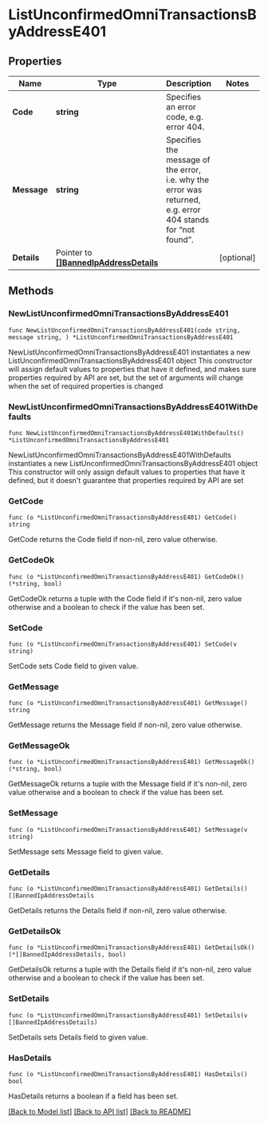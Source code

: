 # ListUnconfirmedOmniTransactionsByAddressE401

## Properties

Name | Type | Description | Notes
------------ | ------------- | ------------- | -------------
**Code** | **string** | Specifies an error code, e.g. error 404. | 
**Message** | **string** | Specifies the message of the error, i.e. why the error was returned, e.g. error 404 stands for “not found”. | 
**Details** | Pointer to [**[]BannedIpAddressDetails**](BannedIpAddressDetails.md) |  | [optional] 

## Methods

### NewListUnconfirmedOmniTransactionsByAddressE401

`func NewListUnconfirmedOmniTransactionsByAddressE401(code string, message string, ) *ListUnconfirmedOmniTransactionsByAddressE401`

NewListUnconfirmedOmniTransactionsByAddressE401 instantiates a new ListUnconfirmedOmniTransactionsByAddressE401 object
This constructor will assign default values to properties that have it defined,
and makes sure properties required by API are set, but the set of arguments
will change when the set of required properties is changed

### NewListUnconfirmedOmniTransactionsByAddressE401WithDefaults

`func NewListUnconfirmedOmniTransactionsByAddressE401WithDefaults() *ListUnconfirmedOmniTransactionsByAddressE401`

NewListUnconfirmedOmniTransactionsByAddressE401WithDefaults instantiates a new ListUnconfirmedOmniTransactionsByAddressE401 object
This constructor will only assign default values to properties that have it defined,
but it doesn't guarantee that properties required by API are set

### GetCode

`func (o *ListUnconfirmedOmniTransactionsByAddressE401) GetCode() string`

GetCode returns the Code field if non-nil, zero value otherwise.

### GetCodeOk

`func (o *ListUnconfirmedOmniTransactionsByAddressE401) GetCodeOk() (*string, bool)`

GetCodeOk returns a tuple with the Code field if it's non-nil, zero value otherwise
and a boolean to check if the value has been set.

### SetCode

`func (o *ListUnconfirmedOmniTransactionsByAddressE401) SetCode(v string)`

SetCode sets Code field to given value.


### GetMessage

`func (o *ListUnconfirmedOmniTransactionsByAddressE401) GetMessage() string`

GetMessage returns the Message field if non-nil, zero value otherwise.

### GetMessageOk

`func (o *ListUnconfirmedOmniTransactionsByAddressE401) GetMessageOk() (*string, bool)`

GetMessageOk returns a tuple with the Message field if it's non-nil, zero value otherwise
and a boolean to check if the value has been set.

### SetMessage

`func (o *ListUnconfirmedOmniTransactionsByAddressE401) SetMessage(v string)`

SetMessage sets Message field to given value.


### GetDetails

`func (o *ListUnconfirmedOmniTransactionsByAddressE401) GetDetails() []BannedIpAddressDetails`

GetDetails returns the Details field if non-nil, zero value otherwise.

### GetDetailsOk

`func (o *ListUnconfirmedOmniTransactionsByAddressE401) GetDetailsOk() (*[]BannedIpAddressDetails, bool)`

GetDetailsOk returns a tuple with the Details field if it's non-nil, zero value otherwise
and a boolean to check if the value has been set.

### SetDetails

`func (o *ListUnconfirmedOmniTransactionsByAddressE401) SetDetails(v []BannedIpAddressDetails)`

SetDetails sets Details field to given value.

### HasDetails

`func (o *ListUnconfirmedOmniTransactionsByAddressE401) HasDetails() bool`

HasDetails returns a boolean if a field has been set.


[[Back to Model list]](../README.md#documentation-for-models) [[Back to API list]](../README.md#documentation-for-api-endpoints) [[Back to README]](../README.md)


